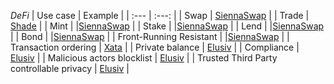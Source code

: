 *DeFi*
| Use case | Example |
| :---         |     :---:      |
| Swap   | [SiennaSwap](https://sienna.network/swap/) |
| Trade    | [Shade](https://app.shadeprotocol.io/portfolio)     |
| Mint    | |[SiennaSwap](https://sienna.network/swap/)     |
| Stake    | |[SiennaSwap](https://sienna.network/swap/)     |
| Lend    | |[SiennaSwap](https://sienna.network/swap/)     |
| Bond    | |[SiennaSwap](https://sienna.network/swap/)     |
| Front-Running Resistant    | |[SiennaSwap](https://sienna.network/swap/)     |
| Transaction ordering    | [Xata](https://www.xata.fi)     |
| Private balance   | [Elusiv](https://elusiv.io/compliance)     |
| Compliance   | [Elusiv](https://elusiv.io/compliance)    |
| Malicious actors blocklist   | [Elusiv](https://elusiv.io/compliance)    |
| Trusted Third Party controllable privacy   | [Elusiv](https://elusiv.io/compliance)    |
